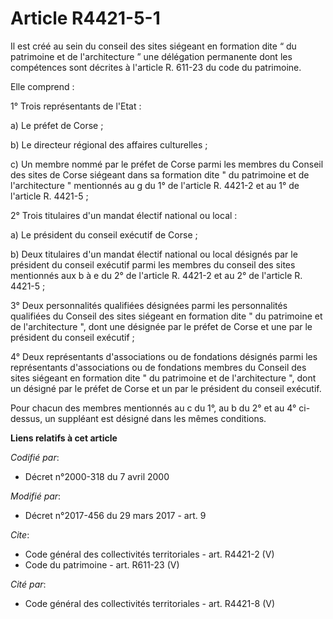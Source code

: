 # Article R4421-5-1

Il est créé au sein du conseil des sites siégeant en formation dite “ du patrimoine et de l'architecture ” une délégation
permanente dont les compétences sont décrites à l'article R. 611-23 du code du patrimoine. 

Elle comprend : 

1° Trois représentants de l'Etat : 

a) Le préfet de Corse ; 

b) Le directeur régional des affaires culturelles ; 

c) Un membre nommé par le préfet de Corse parmi les membres du Conseil des sites de Corse siégeant dans sa formation dite "
du patrimoine et de l'architecture " mentionnés au g du 1° de l'article R. 4421-2 et au 1° de l'article R. 4421-5 ; 

2° Trois titulaires d'un mandat électif national ou local : 

a) Le président du conseil exécutif de Corse ; 

b) Deux titulaires d'un mandat électif national ou local désignés par le président du conseil exécutif parmi les membres du
conseil des sites mentionnés aux b à e du 2° de l'article R. 4421-2 et au 2° de l'article R. 4421-5 ; 

3° Deux personnalités qualifiées désignées parmi les personnalités qualifiées du Conseil des sites siégeant en formation dite
" du patrimoine et de l'architecture ", dont une désignée par le préfet de Corse et une par le président du conseil
exécutif ; 

4° Deux représentants d'associations ou de fondations désignés parmi les représentants d'associations ou de fondations
membres du Conseil des sites siégeant en formation dite " du patrimoine et de l'architecture ", dont un désigné par le préfet
de Corse et un par le président du conseil exécutif. 

Pour chacun des membres mentionnés au c du 1°, au b du 2° et au 4° ci-dessus, un suppléant est désigné dans les mêmes
conditions.

**Liens relatifs à cet article**

_Codifié par_:

  - Décret n°2000-318 du 7 avril 2000

_Modifié par_:

  - Décret n°2017-456 du 29 mars 2017 - art. 9

_Cite_:

  - Code général des collectivités territoriales - art. R4421-2 (V)
  - Code du patrimoine - art. R611-23 (V)

_Cité par_:

  - Code général des collectivités territoriales - art. R4421-8 (V)
